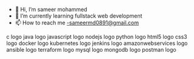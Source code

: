 - 👋 Hi, I’m sameer mohammed
- 🌱 I’m currently learning fullstack web development
- 📫 How to reach me -sameermd0891@gmail.com

c logo  java logo  javascript logo  nodejs logo  python logo  html5 logo  css3 logo  docker logo  kubernetes logo  jenkins logo  amazonwebservices logo  ansible logo  terraform logo  mysql logo  mongodb logo  postman logo
